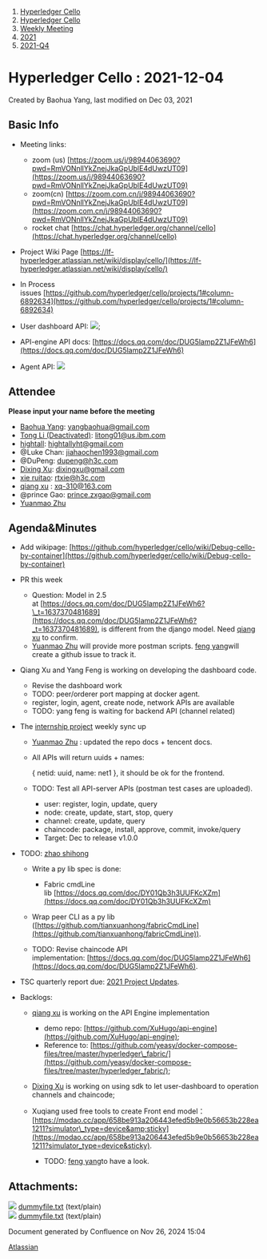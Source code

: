 1. [Hyperledger Cello](index.html)
2. [Hyperledger Cello](Hyperledger-Cello_21659650.html)
3. [Weekly Meeting](Weekly-Meeting_21659700.html)
4. [2021](2021_45285455.html)
5. [2021-Q4](2021-Q4_21660571.html)

# Hyperledger Cello : 2021-12-04

Created by Baohua Yang, last modified on Dec 03, 2021

## Basic Info

- Meeting links:
  
  - zoom (us) [https://zoom.us/j/98944063690?pwd=RmVONnllYkZnejJkaGpUblE4dUwzUT09](https://zoom.us/j/98944063690?pwd=RmVONnllYkZnejJkaGpUblE4dUwzUT09)
  - zoom(cn) [https://zoom.com.cn/j/98944063690?pwd=RmVONnllYkZnejJkaGpUblE4dUwzUT09](https://zoom.com.cn/j/98944063690?pwd=RmVONnllYkZnejJkaGpUblE4dUwzUT09)
  - rocket chat [https://chat.hyperledger.org/channel/cello](https://chat.hyperledger.org/channel/cello)
- Project Wiki Page [https://lf-hyperledger.atlassian.net/wiki/display/cello/](https://lf-hyperledger.atlassian.net/wiki/display/cello/)
- In Process issues [https://github.com/hyperledger/cello/projects/1#column-6892634](https://github.com/hyperledger/cello/projects/1#column-6892634)
- User dashboard API: [![](plugins/servlet/confluence/placeholder/unknown-macro)](https://docs.google.com/document/d/129uzVcBzPspgNG7M1yaWMyJJ7Rz3YReScsNP2KYy568/edit);
- API-engine API docs: [https://docs.qq.com/doc/DUG5lamp2Z1JFeWh6](https://docs.qq.com/doc/DUG5lamp2Z1JFeWh6)
- Agent API: [![](plugins/servlet/confluence/placeholder/unknown-macro)](https://docs.google.com/document/d/1XwkUORuySV2uDo1tl2e3SA3RPwrsKCoVplqmmKiK9N0/edit)

## Attendee

**Please input your name before the meeting** 

- [Baohua Yang](https://lf-hyperledger.atlassian.net/wiki/people/557058:17d87dbf-05fe-4c1b-84cf-fd69f7fcbb20?ref=confluence): [yangbaohua@gmail.com](mailto:yangbaohua@gmail.com)
- [Tong Li (Deactivated)](https://lf-hyperledger.atlassian.net/wiki/people/712020:7579aadb-a578-4296-b576-84509b88eb92?ref=confluence): [litong01@us.ibm.com](mailto:litong01@us.ibm.com)
- [hightall](https://lf-hyperledger.atlassian.net/wiki/people/70121:e9c4e0e0-079d-423a-b406-d1bcab2e0194?ref=confluence): [hightallyht@gmail.com](mailto:hightallyht@gmail.com)
- @Luke Chan: [jiahaochen1993@gmail.com](mailto:jiahaochen1993@gmail.com)
- @DuPeng: [dupeng@h3c.com](mailto:dupeng@h3c.com)
- [Dixing Xu](https://lf-hyperledger.atlassian.net/wiki/people/557058:cd50c900-e1ff-4489-b6ea-bbeeced4eb6d?ref=confluence): [dixingxu@gmail.com](mailto:dixingxu@gmail.com)
- [xie ruitao](https://lf-hyperledger.atlassian.net/wiki/people/712020:cace9683-5e46-440f-b1f2-7b9ce2c2bd7c?ref=confluence): [rtxie@h3c.com](mailto:rtxie@h3c.com)
- [qiang xu](https://lf-hyperledger.atlassian.net/wiki/people/712020:d143b60e-255e-4a7d-bdc5-9aa41dafc74a?ref=confluence) : [xq-310@163.com](mailto:xq-310@163.com)
- @prince Gao: [prince.zxgao@gmail.com](mailto:prince.zxgao@gmail.com)
- [Yuanmao Zhu](https://lf-hyperledger.atlassian.net/wiki/people/712020:6a1ab58c-74d8-45f1-ad1c-4fc227eb20cf?ref=confluence)

## Agenda&amp;Minutes

- Add wikipage: [https://github.com/hyperledger/cello/wiki/Debug-cello-by-container](https://github.com/hyperledger/cello/wiki/Debug-cello-by-container)
- PR this week
  
  - Question: Model in 2.5 at [https://docs.qq.com/doc/DUG5lamp2Z1JFeWh6?\_t=1637370481689](https://docs.qq.com/doc/DUG5lamp2Z1JFeWh6?_t=1637370481689), is different from the django model. Need [qiang xu](https://lf-hyperledger.atlassian.net/wiki/people/712020:d143b60e-255e-4a7d-bdc5-9aa41dafc74a?ref=confluence) to confirm.
  - [Yuanmao Zhu](https://lf-hyperledger.atlassian.net/wiki/people/712020:6a1ab58c-74d8-45f1-ad1c-4fc227eb20cf?ref=confluence) will provide more postman scripts. [feng yang](https://lf-hyperledger.atlassian.net/wiki/people/712020:23894469-5964-413e-bde8-8baa9f37d28d?ref=confluence)will create a github issue to track it.
- Qiang Xu and Yang Feng is working on developing the dashboard code.
  
  - Revise the dashboard work
  - TODO: peer/orderer port mapping at docker agent.
  - register, login, agent, create node, network APIs are available
  - TODO: yang feng is waiting for backend API (channel related)
- The [internship project](https://lf-hyperledger.atlassian.net/wiki/display/INTERN/Operate+Blockchain+Network+in+an+Efficient+Way) weekly sync up
  
  - [Yuanmao Zhu](https://lf-hyperledger.atlassian.net/wiki/people/712020:6a1ab58c-74d8-45f1-ad1c-4fc227eb20cf?ref=confluence) : updated the repo docs + tencent docs.
  - All APIs will return uuids + names:  
    
    { netid: uuid, name: net1 }, it should be ok for the frontend.
  - TODO: Test all API-server APIs (postman test cases are uploaded).
    
    - user: register, login, update, query
    - node: create, update, start, stop, query
    - channel: create, update, query
    - chaincode: package, install, approve, commit, invoke/query
    - Target: Dec to release v1.0.0
- TODO: [zhao shihong](https://lf-hyperledger.atlassian.net/wiki/people/712020:4dd84a5e-3c58-4c0b-9e86-f993e85b5961?ref=confluence)
  
  - Write a py lib spec is done:
    
    - Fabric cmdLine lib [https://docs.qq.com/doc/DY01Qb3h3UUFKcXZm](https://docs.qq.com/doc/DY01Qb3h3UUFKcXZm)
  - Wrap peer CLI as a py lib ([https://github.com/tianxuanhong/fabricCmdLine](https://github.com/tianxuanhong/fabricCmdLine)).
  - TODO: Revise chaincode API implementation: [https://docs.qq.com/doc/DUG5lamp2Z1JFeWh6](https://docs.qq.com/doc/DUG5lamp2Z1JFeWh6).
- TSC quarterly report due: [2021 Project Updates](https://lf-hyperledger.atlassian.net/wiki/spaces/TSC/pages/21452543/2021+Project+Updates).
- Backlogs:
  
  - [qiang xu](https://lf-hyperledger.atlassian.net/wiki/people/712020:d143b60e-255e-4a7d-bdc5-9aa41dafc74a?ref=confluence) is working on the API Engine implementation
    
    - demo repo: [https://github.com/XuHugo/api-engine](https://github.com/XuHugo/api-engine);
    - Reference to: [https://github.com/yeasy/docker-compose-files/tree/master/hyperledger\_fabric/](https://github.com/yeasy/docker-compose-files/tree/master/hyperledger_fabric/);
  - [Dixing Xu](https://lf-hyperledger.atlassian.net/wiki/people/557058:cd50c900-e1ff-4489-b6ea-bbeeced4eb6d?ref=confluence) is working on using sdk to let user-dashboard to operation channels and chaincode;
  - Xuqiang used free tools to create Front end model：[https://modao.cc/app/658be913a206443efed5b9e0b56653b228ea1211?simulator\_type=device&amp;sticky](https://modao.cc/app/658be913a206443efed5b9e0b56653b228ea1211?simulator_type=device&sticky).
    
    - TODO: [feng yang](https://lf-hyperledger.atlassian.net/wiki/people/712020:23894469-5964-413e-bde8-8baa9f37d28d?ref=confluence)to have a look.

## Attachments:

![](images/icons/bullet_blue.gif) [dummyfile.txt](attachments/21660604/21660606.txt) (text/plain)  
![](images/icons/bullet_blue.gif) [dummyfile.txt](attachments/21660604/21660605.txt) (text/plain)

Document generated by Confluence on Nov 26, 2024 15:04

[Atlassian](http://www.atlassian.com/)
